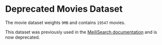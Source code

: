 # Deprecated Movies Dataset

The movie dataset weights `9MB` and contains `19547` movies.

This dataset was previously used in the [MeiliSearch documentation](https://docs.meilisearch.com/) and is now deprecated.
